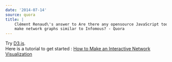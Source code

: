 ```yaml
---
date: '2014-07-14'
source: quora
title: |
    Clément Renaud\'s answer to Are there any opensource JavaScript tools to
    make network graphs similar to Infomous? - Quora
---
```


Try [D3.js](http://d3js.org/).\
Here is a tutorial to get started : [How to Make an Interactive Network
Visualization](http://flowingdata.com/2012/08/02/how-to-make-an-interactive-network-visualization/)
